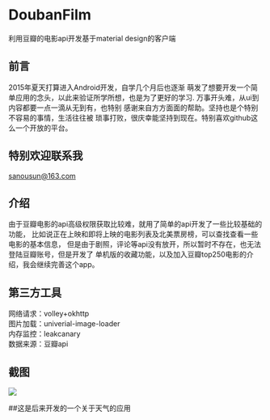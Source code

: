 # DoubanFilm
利用豆瓣的电影api开发基于material design的客户端

## 前言
2015年夏天打算进入Android开发，自学几个月后也逐渐
萌发了想要开发一个简单应用的念头，以此来验证所学所想，也是为了更好的学习.
万事开头难，从ui到内容都要一点一滴从无到有，也特别
感谢来自方方面面的帮助。坚持也是个特别不容易的事情，生活往往被
琐事打败，很庆幸能坚持到现在。特别喜欢github这么一个开放的平台。

## 特别欢迎联系我
sanousun@163.com

## 介绍
由于豆瓣电影的api高级权限获取比较难，就用了简单的api开发了一些比较基础的功能，
比如说正在上映和即将上映的电影列表及北美票房榜，可以查找查看一些电影的基本信息，
但是由于剧照，评论等api没有放开，所以暂时不存在，也无法登陆豆瓣账号，但是开发了
单机版的收藏功能，以及加入豆瓣top250电影的介绍，我会继续完善这个app。

## 第三方工具
网络请求：volley+okhttp<br/>
图片加载：univerial-image-loader<br/>
内存监控：leakcanary<br/>
数据来源：豆瓣api

## 截图
![](https://github.com/sanousun/DoubanFilm/blob/master/screenshot/screenshot.jpg)

##这是后来开发的一个关于天气的应用

